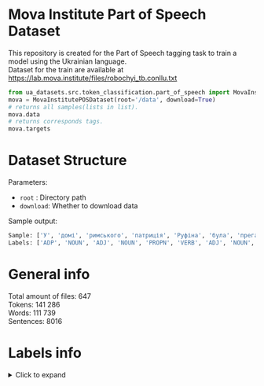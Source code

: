 # Mova Institute Part of Speech Dataset
This repository is created for the Part of Speech tagging task to train a model using the Ukrainian language.  
Dataset for the train are available at 
https://lab.mova.institute/files/robochyi_tb.conllu.txt


```python
from ua_datasets.src.token_classification.part_of_speech import MovaInstitutePOSDataset
mova = MovaInstitutePOSDataset(root='/data', download=True)
# returns all samples(lists in list).
mova.data
# returns corresponds tags.
mova.targets 
```
# Dataset Structure #
Parameters: </br>
- `root` : Directory path
- `download`: Whether to download data


Sample output:
```python
Sample: ['У', 'домі', 'римського', 'патриція', 'Руфіна', 'була', 'прегарна', 'фреска', ',', 'зображення', 'Венери', 'та', 'Адоніса', '.']
Labels: ['ADP', 'NOUN', 'ADJ', 'NOUN', 'PROPN', 'VERB', 'ADJ', 'NOUN', 'PUNCT', 'NOUN', 'PROPN', 'CCONJ', 'PROPN', 'PUNCT']
```
General info 
=======

Total amount of files: 647  
Tokens: 141 286  
Words: 111 739  
Sentences: 8016  

Labels info
=======

<details>
 <summary>Click to expand</summary>
 
|Primary parts of speech|Definition         |Example               
| -------------     |:--------------------------:|:---------------------------------:|
|NOUN         |Іменник           |зображення,футбол,людина       
|VERB         |Дієслово          |робити,грати,співати        
|NUMR         |Числівник          |один,два,сто            
|ADV         |Прислівник         |абсолютно,безумовно,точно,яскраво |
|ADJ         |Прийменник         |звичайна,веселий,грайливий,радісний|
|PREP         |Прийменник         |в,у,на,під,за           |
|CONJ         |Сполучник          |і,та,й,але,а            |
|PART         |Частка           |не,хай,нехай,де,аби        |        
|Additional parts of speech  |
|PRON            |Займенник      |ти,ми,вони,я            |
|ADJP            |Дієприкметник    |Кохана,написана,прочитана,заспівана|
|NUMR            |Порядковий числівник|перший,сотий,другий        |

Samples and corresponded labels can be seen below:
```   
У[ADP] домі[NOUN] римського[ADJ] патриція[NOUN] Руфіна[PROPN] була[VERB] прегарна[ADJ] фреска[NOUN],[PUNCT] зображення[NOUN] Венери[PROPN] та[CCONJ] Адоніса[PROPN].[PUNCT]

Ходить[VERB] постійно[ADV] у[PREP] драній[ADJP].
   
Зробив[VERB] перший[NUMR] крок[NOUN] для[PREP] неї[PRON].

Якось[ADV] зібралися[VERB] у[PREP] нього[PRON],[PUNCT] ховаючися[VERB] від[PREP] переслідувань[NOUN],[PUNCT] одновірці[NOUN] дружини[NOUN] – християнки[NOUN].[PUNCT]

Й[CONJ] одразу[ADV] ж[PART] узялися[VERB] замазувати[VERB] стіну[NOUN],[PUNCT] певні[ADJ] свого[PRON] права[NOUN] негайно[ADV] знищити[VERB] гріховне[ADJ],[PUNCT] як[SCONJ] на[ADP] їх[DET] погляд[NOUN],[PUNCT] мальовидло[NOUN].[PUNCT]
```
More info you can find [here](https://github.com/mova-institute/zoloto/blob/master/docs/tagset.md#%D1%80%D0%B8%D1%81%D0%B8-%D1%84%D0%BE%D1%80%D0%BC)
</details>
